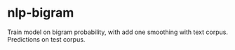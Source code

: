# nlp-bigram

Train model on bigram probability, with add one smoothing with text corpus.
Predictions on test corpus. 
